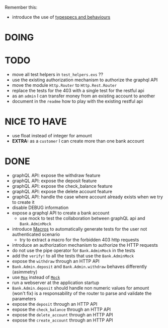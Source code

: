 Remember this:

* introduce the use of [typespecs and behaviours](https://elixir-lang.org/getting-started/typespecs-and-behaviours.html)

# DOING

# TODO

* move all test helpers in `test_helpers.exs` ??
* use the existing authorization mechanism to authorize the graphql API
* move the module `Http.Router` to `Http.Rest.Router`
* replace the tests for the 403 with a single test for the restful api
* as an `admin` I can transfer money from an existing account to another
* document in the `readme` how to play with the existing restful api

# NICE TO HAVE

* use float instead of integer for amount
* **EXTRA:** as a `customer` I can create more than one bank account

# DONE

* graphQL API: expose the withdraw feature
* graphQL API: expose the deposit feature
* graphQL API: expose the check_balance feature
* graphQL API: expose the delete account feature
* graphQL API: handle the case where account already exists when we try to create it
* disable DEBUG information
* expose a graphql API to create a bank account
  * use mock to test the collaboration between graphQL api and `Bank.AdminMock`
* introduce [Macros](http://hugoribeira.com/DRYing-Elixir-Tests-With-Macros/) to automatically generate tests for the user not authenticated scenario
  * try to extract a macro for the forbidden 403 http requests
* introduce an authorization mechanism to authorize the HTTP requests
* do not use the pipe operator for `Bank.AdminMock` in the tests
* add the `verify!` to all the tests that use the `Bank.AdminMock`
* expose the `withdraw` through an HTTP API
* `Bank.Admin.deposit` and `Bank.Admin.withdraw` behaves differently (asimmetry)
* use [`Mox`](https://hexdocs.pm/mox/Mox.html) instead of [`Mock`](https://github.com/jjh42/mock)
* run a webserver at the application startup
* `Bank.Admin.deposit` should handle non numeric values for amount (won't fix)
   is a responsability of the router to parse and validate the parameters
* expose the `deposit` through an HTTP API
* expose the `check_balance` through an HTTP API
* expose the `delete_account` through an HTTP API
* expose the `create_account` through an HTTP API
